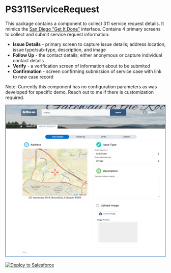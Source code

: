 # PS311ServiceRequest

This package contains a component to collect 311 service request details. It mimics the [San Diego "Get It Done"](https://www.sandiego.gov/get-it-done) interface. Contains 4 primary screens to collect and submit service request information:
* <b>Issue Details</b> - primary screen to capture issue details; address location, issue type/sub-type, description, and image
* <b>Follow Up</b> - the contact details; either anonymous or capture individual contact details
* <b>Verify</b> - a verification screen of information about to be submited
* <b>Confirmation</b> - screen confirming submission of service case with link to new case record

Note: Currently this component has no configuration parameters as was developed for specific demo. Reach out to me if there is customization required.

![alt text](https://github.com/thedges/PS311ServiceRequest/blob/master/311-community.png "Sample Image")

<a href="https://githubsfdeploy.herokuapp.com">
  <img alt="Deploy to Salesforce"
       src="https://raw.githubusercontent.com/afawcett/githubsfdeploy/master/deploy.png">
</a>
